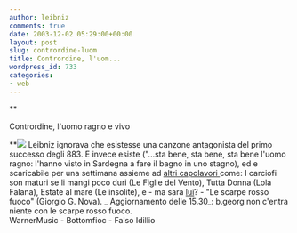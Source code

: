 ```yaml
---
author: leibniz
comments: true
date: 2003-12-02 05:29:00+00:00
layout: post
slug: contrordine-luom
title: Contrordine, l'uom...
wordpress_id: 733
categories:
- web
---
```


 **  

Contrordine, l'uomo ragno e vivo

  
**![](http://www.warnermusic.it/media/060/8573859792.jpg) Leibniz ignorava che esistesse una canzone antagonista del primo successo degli 883. E invece esiste ("...sta bene, sta bene, sta bene l'uomo ragno: l'hanno visto in Sardegna a fare il bagno in uno stagno), ed e scaricabile per una settimana assieme ad  [ altri capolavori ](http://www.bottomfioc.net/catacombaframe.htm)come: I carciofi son maturi se li mangi poco duri (Le Figlie del Vento), Tutta Donna (Lola Falana), Estate al mare (Le insolite), e - ma sara  [ lui](http://falsoidillio.splinder.it/)? - "Le scarpe rosso fuoco" (Giorgio G. Nova).
 _ Aggiornamento delle 15.30_: b.georg non c'entra niente con le scarpe rosso fuoco.   
WarnerMusic - Bottomfioc - Falso Idillio
